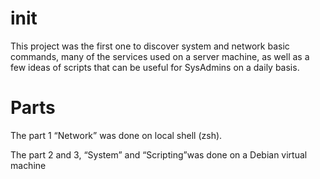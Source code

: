 # init
This project was the first one to discover system and network basic commands, many of the services used on a server machine, as well as a few ideas of scripts that can be useful for SysAdmins on a daily basis.

# Parts

The part 1 “Network” was done on local shell (zsh). 

The part 2 and 3, “System” and “Scripting”was done on a Debian virtual machine
